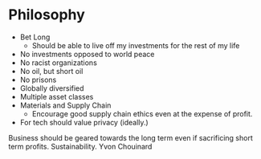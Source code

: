 # Philosophy

* Bet Long
  * Should be able to live off my investments for the rest of my life
* No investments opposed to world peace
* No racist organizations
* No oil, but short oil
* No prisons
* Globally diversified
* Multiple asset classes
* Materials and Supply Chain
  * Encourage good supply chain ethics even at the expense of profit.
* For tech should value privacy (ideally.)

Business should be geared towards the long term even if sacrificing short term profits. Sustainability. Yvon Chouinard